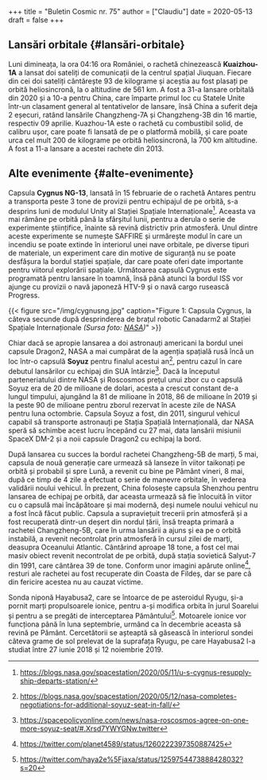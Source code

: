 +++
title = "Buletin Cosmic nr. 75"
author = ["Claudiu"]
date = 2020-05-13
draft = false
+++

## Lansări orbitale {#lansări-orbitale}

Luni dimineața, la ora 04:16 ora României, o rachetă chinezească **Kuaizhou-1A** a lansat doi sateliți de comunicații de la centrul spațial Jiuquan. Fiecare din cei doi sateliți cântărește 93 de kilograme și aceștia au fost plasați pe orbită heliosincronă, la o altitudine de 561 km. A fost a 31-a lansare orbitală din 2020 și a 10-a pentru China, care împarte primul loc cu Statele Unite într-un clasament general al tentativelor de lansare, însă China a suferit deja 2 eșecuri, ratând lansările Changzheng-7A și Changzheng-3B din 16 martie, respectiv 09 aprilie. Kuazhou-1A este o rachetă cu combustibil solid, de calibru ușor, care poate fi lansată de pe o platformă mobilă, și care poate urca cel mult 200 de kilograme pe orbită heliosincronă, la 700 km altitudine. A fost a 11-a lansare a acestei rachete din 2013.


## Alte evenimente {#alte-evenimente}

Capsula **Cygnus NG-13**, lansată în 15 februarie de o rachetă Antares pentru a transporta peste 3 tone de provizii pentru echipajul de pe orbită, s-a desprins luni de modulul Unity al Stației Spațiale Internaționale[^fn:1]. Aceasta va mai rămâne pe orbită până la sfârșitul lunii, pentru a derula o serie de experimente științifice, înainte să revină districtiv prin atmosferă. Unul dintre aceste experimente se numește SAFFIRE și urmărește modul în care un incendiu se poate extinde în interiorul unei nave orbitale, pe diverse tipuri de materiale, un experiment care din motive de siguranță nu se poate desfășura la bordul stației spațiale, dar care poate oferi date importante pentru viitorul explorării spațiale. Următoarea capsulă Cygnus este programată pentru lansare în toamnă, însă până atunci la bordul ISS vor ajunge cu provizii o navă japoneză HTV-9 și o navă cargo rusească Progress.

{{< figure src="/img/cygnusng.jpg" caption="Figure 1: Capsula Cygnus, la câteva secunde după desprinderea de brațul robotic Canadarm2 al Stației Spațiale Internaționale _(Sursa foto: [NASA](https://www.flickr.com/photos/nasa2explore/49483196861/))_" >}}

Chiar dacă se apropie lansarea a doi astronauți americani la bordul unei capsule Dragon2, NASA a mai cumpărat de la agenția spațială rusă încă un loc într-o capsulă **Soyuz** pentru finalul acestui an[^fn:2], pentru cazul în care debutul lansărilor cu echipaj din SUA întârzie[^fn:3]. Dacă la începutul parteneriatului dintre NASA și Roscosmos prețul unui zbor cu o capsulă Soyuz era de 20 de milioane de dolari, acesta a crescut constant de-a lungul timpului, ajungând la 81 de milioane în 2018, 86 de milioane în 2019 și la peste 90 de milioane pentru zborul rezervat în aceste zile de NASA pentru luna octombrie. Capsula Soyuz a fost, din 2011, singurul vehicul capabil să transporte astronauți pe Stația Spațială Internațională, dar NASA speră să schimbe acest lucru începând cu 27 mai, data lansării misiunii SpaceX DM-2 și a noii capsule Dragon2 cu echipaj la bord.

După lansarea cu succes la bordul rachetei Changzheng-5B de marți, 5 mai, capsula de nouă generație care urmează să lanseze în viitor taikonați pe orbită și probabil și spre Lună, a revenit cu bine pe Pământ vineri, 8 mai, după ce timp de 4 zile a efectuat o serie de manevre orbitale, în vederea validării noului vehicul. În prezent, China folosește capsula Shenzhou pentru lansarea de echipaj pe orbită, dar aceasta urmează să fie înlocuită în viitor cu o capsulă mai încăpătoare și mai modernă, deși numele noului vehicul nu a fost încă făcut public. Capsula a supraviețuit trecerii prin atmosferă și a fost recuperată dintr-un deșert din nordul țării, însă treapta primară a rachetei Changzheng-5B, care în urma lansării a ajuns și ea pe o orbită instabilă, a revenit necontrolat prin atmosferă în cursul zilei de marți, deasupra Oceanului Atlantic. Cântărind aproape 18 tone, a fost cel mai masiv obiect revenit necontrolat de pe orbită, după stația sovietică Salyut-7 din 1991, care cântărea 39 de tone. Conform unor imagini apărute online[^fn:4], resturi ale rachetei au fost recuperate din Coasta de Fildeș, dar se pare că din fericire acestea nu au cauzat victime.

Sonda niponă Hayabusa2, care se întoarce de pe asteroidul Ryugu, și-a pornit marți propulsoarele ionice, pentru a-și modifica orbita în jurul Soarelui și pentru a se pregăti de interceptarea Pământului[^fn:5]. Motoarele ionice vor funcționa până în luna septembrie, urmând ca în decembrie aceasta să revină pe Pământ. Cercetătorii se așteaptă să găsească în interiorul sondei câteva grame de sol prelevat de la suprafața Ryugu, pe care Hayabusa2 l-a studiat între 27 iunie 2018 și 12 noiembrie 2019.

[^fn:1]: <https://blogs.nasa.gov/spacestation/2020/05/11/u-s-cygnus-resupply-ship-departs-station/>
[^fn:2]: <https://blogs.nasa.gov/spacestation/2020/05/12/nasa-completes-negotiations-for-additional-soyuz-seat-in-fall/>
[^fn:3]: <https://spacepolicyonline.com/news/nasa-roscosmos-agree-on-one-more-soyuz-seat/#.Xrsd7YWYGNw.twitter>
[^fn:4]: <https://twitter.com/planet4589/status/1260222397350887425>
[^fn:5]: <https://twitter.com/haya2e%5Fjaxa/status/1259754473888428032?s=20>